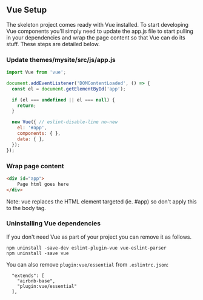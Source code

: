 ## Vue Setup

The skeleton project comes ready with Vue installed. To start developing Vue components you'll simply need to update the
app.js file to start pulling in your dependencies and wrap the page content so that Vue can do its stuff.
These steps are detailed below.

### Update themes/mysite/src/js/app.js
```js
import Vue from 'vue';

document.addEventListener('DOMContentLoaded', () => {
  const el = document.getElementById('app');

  if (el === undefined || el === null) {
    return;
  }

  new Vue({ // eslint-disable-line no-new
    el: '#app',
    components: { },
    data: { },
  });
});

```

### Wrap page content
```html
<div id="app">
    Page html goes here
</div>
```
Note: vue replaces the HTML element targeted (ie. #app) so don't apply this to the body tag.

### Uninstalling Vue dependencies
If you don't need Vue as part of your project you can remove it as follows.
````
npm uninstall -save-dev eslint-plugin-vue vue-eslint-parser
npm uninstall -save vue
````
You can also remove `plugin:vue/essential` from `.eslintrc.json`:
```
  "extends": [
    "airbnb-base",
    "plugin:vue/essential"
  ],
```

